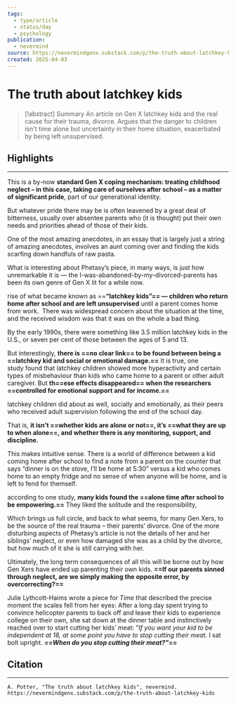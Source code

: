 ```yaml
---
tags:
  - type/article
  - status/day
  - psychology
publication:
  - nevermind
source: https://nevermindgenx.substack.com/p/the-truth-about-latchkey-kids
created: 2025-04-03
---
```

# The truth about latchkey kids

> [!abstract] Summary
> An article on Gen X latchkey kids and the real cause for their trauma, divorce. Argues that the danger to children isn't time alone but uncertainty in their home situation, exacerbated by being left unsupervised.
## Highlights
---
This is a by-now **standard Gen X coping mechanism: treating childhood neglect – in this case, taking care of ourselves after school – as a matter of significant pride**, part of our generational identity.

But whatever pride there may be is often leavened by a great deal of bitterness, usually over absentee parents who (it is thought) put their own needs and priorities ahead of those of their kids.

One of the most amazing anecdotes, in an essay that is largely just a string of amazing anecdotes, involves an aunt coming over and finding the kids scarfing down handfuls of raw pasta.

What is interesting about Phetasy’s piece, in many ways, is just how unremarkable it is — the I-was-abandoned-by-my-divorced-parents has been its own genre of Gen X lit for a while now.

rise of what became known as ==**“latchkey kids”== — children who return home after school and are left unsupervised** until a parent comes home from work.  There was widespread concern about the situation at the time, and the received wisdom was that it was on the whole a bad thing.

By the early 1990s, there were something like 3.5 million latchkey kids in the U.S., or seven per cent of those between the ages of 5 and 13.

But interestingly, **there is ==no clear link== to be found between being a ==latchkey kid and social or emotional damage.==** It is true, one study found that latchkey children showed more hyperactivity and certain types of misbehaviour than kids who came home to a parent or other adult caregiver. But **th==ese effects disappeared== when the researchers ==controlled for emotional support and for income.==**

latchkey children did about as well, socially and emotionally, as their peers who received adult supervision following the end of the school day.

That is, **it isn’t ==whether kids are alone or not==, it’s ==what they are up to when alone==, and whether there is any monitoring, support, and discipline.**

This makes intuitive sense. There is a world of difference between a kid coming home after school to find a note from a parent on the counter that says “dinner is on the stove, I’ll be home at 5:30” versus a kid who comes home to an empty fridge and no sense of when anyone will be home, and is left to fend for themself.

according to one study, **many kids found the ==alone time after school to be empowering.==** They liked the solitude and the responsibility,

Which brings us full circle, and back to what seems, for many Gen Xers, to be the source of the real trauma – their parents’ divorce. One of the more disturbing aspects of Phetasy’s article is not the details of her and her siblings’ neglect, or even how damaged she was as a child by the divorce, but how much of it she is still carrying with her.

Ultimately, the long term consequences of all this will be borne out by how Gen Xers have ended up parenting their own kids. **==If our parents sinned through neglect, are we simply making the opposite error, by overcorrecting?==**

Julie Lythcott-Haims wrote a piece for _Time_ that described the precise moment the scales fell from her eyes: After a long day spent trying to convince helicopter parents to back off and leave their kids to experience college on their own, she sat down at the dinner table and instinctively reached over to start cutting her kids’ meat: “_If you want your kid to be independent at 18, at some point you have to stop cutting their meat._ I sat bolt upright. **==_When do you stop cutting their meat?”_==**
## Citation
---
```
A. Potter, "The truth about latchkey kids", nevermind.
https://nevermindgenx.substack.com/p/the-truth-about-latchkey-kids
```